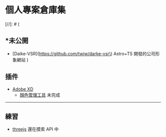 個人專案倉庫集
===

[//]: # (
## *未公開
- [Daike-VSR](https://github.com/twjw/darke-vsr\) Astro+TS 開發的公司形象網站
)

## 插件

- [Adobe XD](https://github.com/frank-wcw/plugin-adobe_xd)
  - [顏色管理工具](https://github.com/frank-wcw/plugin-adobe_xd/tree/main/src/color-manage) 未完成

---

## 練習

- [threejs](https://github.com/frank-wcw/playground-threejs) 還在摸索 API 中
